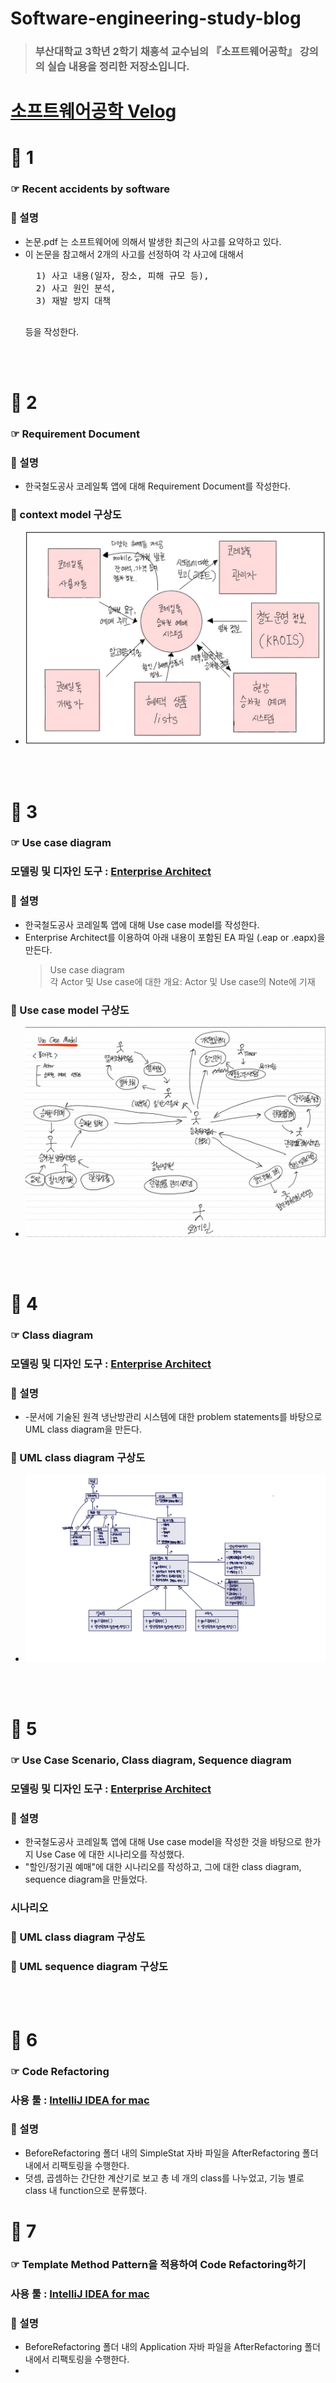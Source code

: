 # Software-engineering-study-blog
> ### 부산대학교 3학년 2학기 채흥석 교수님의 『소프트웨어공학』 강의의 실습 내용을 정리한 저장소입니다.
# [소프트웨어공학 Velog](https://velog.io/@diduya/series/%EC%86%8C%ED%94%84%ED%8A%B8%EC%9B%A8%EC%96%B4-%EA%B3%B5%ED%95%99)
# 📁 1 
### ☞ Recent accidents by software
### 📌 설명
- 논문.pdf 는 소프트웨어에 의해서 발생한 최근의 사고를 요약하고 있다. 
- 이 논문을 참고해서 2개의 사고를 선정하여 각 사고에 대해서 
    <pre>
    1) 사고 내용(일자, 장소, 피해 규모 등), 
    2) 사고 원인 분석, 
    3) 재발 방지 대책 
    </pre>
    등을 작성한다.

<br><br>

# 📁 2 
### ☞ Requirement Document
### 📌 설명
- 한국철도공사 코레일톡 앱에 대해 Requirement Document를 작성한다.

### 🎨 context model 구상도
- <img src="2/구상도.jpg" >
<br><br>

# 📁 3 
### ☞ Use case diagram 
### 모델링 및 디자인 도구 : [Enterprise Architect](https://sparxsystems.com/)
### 📌 설명
- 한국철도공사 코레일톡 앱에 대해 Use case model를 작성한다.
- Enterprise Architect를 이용하여 아래 내용이 포함된 EA 파일 (.eap or .eapx)을 만든다.
    >  Use case diagram <br>
    > 각 Actor 및 Use case에 대한 개요: Actor 및 Use case의 Note에 기재
### 🎨 Use case model 구상도
- <img src="3/구상도.png" >

<br><br>

# 📁 4 
### ☞ Class diagram
### 모델링 및 디자인 도구 : [Enterprise Architect](https://sparxsystems.com/)
### 📌 설명
- -문서에 기술된 원격 냉난방관리 시스템에 대한 problem statements를 바탕으로 UML class diagram을 만든다.

### 🎨 UML class diagram 구상도
- <img src="4/구상도.jpg" >

<br><br>

# 📁 5
### ☞ Use Case Scenario, Class diagram, Sequence diagram
### 모델링 및 디자인 도구 : [Enterprise Architect](https://sparxsystems.com/)
### 📌 설명
-  한국철도공사 코레일톡 앱에 대해 Use case model을 작성한 것을 바탕으로 한가지 Use Case 에 대한 시나리오를 작성했다.
-  "할인/정기권 예매"에 대한 시나리오를 작성하고, 그에 대한 class diagram, sequence diagram을 만들었다.

### 시나리오

### 🎨 UML class diagram 구상도

### 🎨 UML sequence diagram 구상도

<br><br>

# 📁 6
### ☞ Code Refactoring
### 사용 툴 : [IntelliJ IDEA for mac](https://www.jetbrains.com/ko-kr/idea/download/#section=mac)

### 📌 설명
- BeforeRefactoring 폴더 내의 SimpleStat 자바 파일을 AfterRefactoring 폴더 내에서 리팩토링을 수행한다.
- 덧셈, 곱셈하는 간단한 계산기로 보고 총 네 개의 class를 나누었고, 기능 별로 class 내 function으로 분류했다. 

# 📁 7
### ☞ Template Method Pattern을 적용하여 Code Refactoring하기
### 사용 툴 : [IntelliJ IDEA for mac](https://www.jetbrains.com/ko-kr/idea/download/#section=mac)

### 📌 설명
- BeforeRefactoring 폴더 내의 Application 자바 파일을 AfterRefactoring 폴더 내에서 리팩토링을 수행한다.
- 

